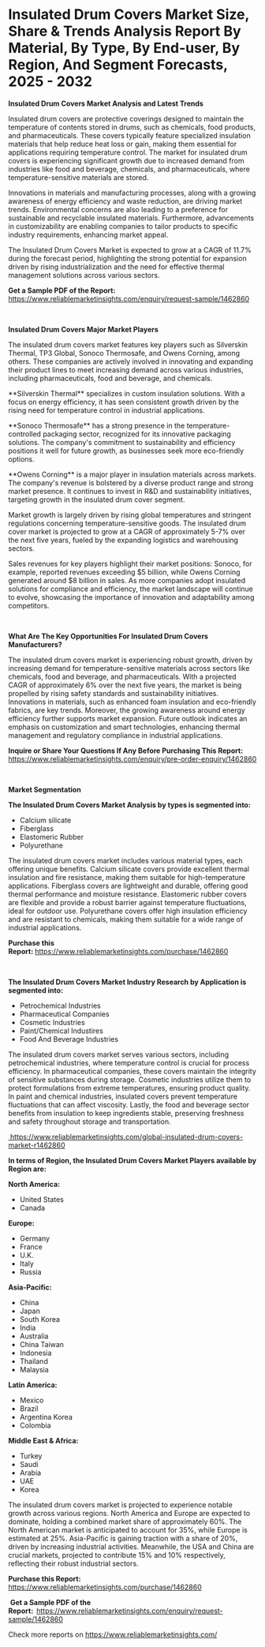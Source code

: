 <p><h1>Insulated Drum Covers Market Size, Share & Trends Analysis Report By Material, By Type, By End-user, By Region, And Segment Forecasts, 2025 - 2032</h1></p><p><strong>Insulated Drum Covers Market Analysis and Latest Trends</strong></p>
<p><p>Insulated drum covers are protective coverings designed to maintain the temperature of contents stored in drums, such as chemicals, food products, and pharmaceuticals. These covers typically feature specialized insulation materials that help reduce heat loss or gain, making them essential for applications requiring temperature control. The market for insulated drum covers is experiencing significant growth due to increased demand from industries like food and beverage, chemicals, and pharmaceuticals, where temperature-sensitive materials are stored.</p><p>Innovations in materials and manufacturing processes, along with a growing awareness of energy efficiency and waste reduction, are driving market trends. Environmental concerns are also leading to a preference for sustainable and recyclable insulated materials. Furthermore, advancements in customizability are enabling companies to tailor products to specific industry requirements, enhancing market appeal. </p><p>The Insulated Drum Covers Market is expected to grow at a CAGR of 11.7% during the forecast period, highlighting the strong potential for expansion driven by rising industrialization and the need for effective thermal management solutions across various sectors.</p></p>
<p><strong>Get a Sample PDF of the Report:&nbsp;</strong> <a href="https://www.reliablemarketinsights.com/enquiry/request-sample/1462860?utm_campaign=2535&utm_medium=2&utm_source=Github&utm_content=ia&utm_term=03042025&utm_id=insulated-drum-covers">https://www.reliablemarketinsights.com/enquiry/request-sample/1462860</a></p>
<p>&nbsp;</p>
<p><strong>Insulated Drum Covers Major Market Players</strong></p>
<p><p>The insulated drum covers market features key players such as Silverskin Thermal, TP3 Global, Sonoco Thermosafe, and Owens Corning, among others. These companies are actively involved in innovating and expanding their product lines to meet increasing demand across various industries, including pharmaceuticals, food and beverage, and chemicals.</p><p>**Silverskin Thermal** specializes in custom insulation solutions. With a focus on energy efficiency, it has seen consistent growth driven by the rising need for temperature control in industrial applications.</p><p>**Sonoco Thermosafe** has a strong presence in the temperature-controlled packaging sector, recognized for its innovative packaging solutions. The company's commitment to sustainability and efficiency positions it well for future growth, as businesses seek more eco-friendly options.</p><p>**Owens Corning** is a major player in insulation materials across markets. The company's revenue is bolstered by a diverse product range and strong market presence. It continues to invest in R&D and sustainability initiatives, targeting growth in the insulated drum cover segment.</p><p>Market growth is largely driven by rising global temperatures and stringent regulations concerning temperature-sensitive goods. The insulated drum cover market is projected to grow at a CAGR of approximately 5-7% over the next five years, fueled by the expanding logistics and warehousing sectors.</p><p>Sales revenues for key players highlight their market positions: Sonoco, for example, reported revenues exceeding $5 billion, while Owens Corning generated around $8 billion in sales. As more companies adopt insulated solutions for compliance and efficiency, the market landscape will continue to evolve, showcasing the importance of innovation and adaptability among competitors.</p></p>
<p>&nbsp;</p>
<p><strong>What Are The Key Opportunities For Insulated Drum Covers Manufacturers?</strong></p>
<p><p>The insulated drum covers market is experiencing robust growth, driven by increasing demand for temperature-sensitive materials across sectors like chemicals, food and beverage, and pharmaceuticals. With a projected CAGR of approximately 6% over the next five years, the market is being propelled by rising safety standards and sustainability initiatives. Innovations in materials, such as enhanced foam insulation and eco-friendly fabrics, are key trends. Moreover, the growing awareness around energy efficiency further supports market expansion. Future outlook indicates an emphasis on customization and smart technologies, enhancing thermal management and regulatory compliance in industrial applications.</p></p>
<p><strong>Inquire or Share Your Questions If Any Before Purchasing This Report:</strong> <a href="https://www.reliablemarketinsights.com/enquiry/pre-order-enquiry/1462860?utm_campaign=2535&utm_medium=2&utm_source=Github&utm_content=ia&utm_term=03042025&utm_id=insulated-drum-covers">https://www.reliablemarketinsights.com/enquiry/pre-order-enquiry/1462860</a></p>
<p>&nbsp;</p>
<p><strong>Market Segmentation</strong></p>
<p><strong>The Insulated Drum Covers Market Analysis by types is segmented into:</strong></p>
<p><ul><li>Calcium silicate</li><li>Fiberglass</li><li>Elastomeric Rubber</li><li>Polyurethane</li></ul></p>
<p><p>The insulated drum covers market includes various material types, each offering unique benefits. Calcium silicate covers provide excellent thermal insulation and fire resistance, making them suitable for high-temperature applications. Fiberglass covers are lightweight and durable, offering good thermal performance and moisture resistance. Elastomeric rubber covers are flexible and provide a robust barrier against temperature fluctuations, ideal for outdoor use. Polyurethane covers offer high insulation efficiency and are resistant to chemicals, making them suitable for a wide range of industrial applications.</p></p>
<p><strong>Purchase this Report:&nbsp;</strong><a href="https://www.reliablemarketinsights.com/purchase/1462860?utm_campaign=2535&utm_medium=2&utm_source=Github&utm_content=ia&utm_term=03042025&utm_id=insulated-drum-covers">https://www.reliablemarketinsights.com/purchase/1462860</a></p>
<p>&nbsp;</p>
<p><strong>The Insulated Drum Covers Market Industry Research by Application is segmented into:</strong></p>
<p><ul><li>Petrochemical Industries</li><li>Pharmaceutical Companies</li><li>Cosmetic Industries</li><li>Paint/Chemical Industires</li><li>Food And Beverage Industries</li></ul></p>
<p><p>The insulated drum covers market serves various sectors, including petrochemical industries, where temperature control is crucial for process efficiency. In pharmaceutical companies, these covers maintain the integrity of sensitive substances during storage. Cosmetic industries utilize them to protect formulations from extreme temperatures, ensuring product quality. In paint and chemical industries, insulated covers prevent temperature fluctuations that can affect viscosity. Lastly, the food and beverage sector benefits from insulation to keep ingredients stable, preserving freshness and safety throughout storage and transportation.</p></p>
<p><a href="https://www.reliablemarketinsights.com/global-insulated-drum-covers-market-r1462860?utm_campaign=2535&utm_medium=2&utm_source=Github&utm_content=ia&utm_term=03042025&utm_id=insulated-drum-covers">&nbsp;https://www.reliablemarketinsights.com/global-insulated-drum-covers-market-r1462860</a></p>
<p><strong>In terms of Region, the Insulated Drum Covers Market Players available by Region are:</strong></p>
<p>
    <p> <strong> North America: </strong>
        <ul>
            <li>United States</li>
            <li>Canada</li>
        </ul>
        </p> 
    <p> <strong> Europe: </strong>
        <ul>
            <li>Germany</li>
            <li>France</li>
            <li>U.K.</li>
            <li>Italy</li>
            <li>Russia</li>
        </ul>
        </p> 
    <p> <strong> Asia-Pacific: </strong>
        <ul>
            <li>China</li>
            <li>Japan</li>
            <li>South Korea</li>
            <li>India</li>
            <li>Australia</li>
            <li>China Taiwan</li>
            <li>Indonesia</li>
            <li>Thailand</li>
            <li>Malaysia</li>
        </ul>
        </p> 
    <p> <strong> Latin America: </strong>
        <ul>
            <li>Mexico</li>
            <li>Brazil</li>
            <li>Argentina Korea</li>
            <li>Colombia</li>
        </ul>
        </p> 
    <p> <strong> Middle East & Africa: </strong>
        <ul>
            <li>Turkey</li>
            <li>Saudi</li>
            <li>Arabia</li>
            <li>UAE</li>
            <li>Korea</li>
        </ul>
    </p>
    </p>
<p><p>The insulated drum covers market is projected to experience notable growth across various regions. North America and Europe are expected to dominate, holding a combined market share of approximately 60%. The North American market is anticipated to account for 35%, while Europe is estimated at 25%. Asia-Pacific is gaining traction with a share of 20%, driven by increasing industrial activities. Meanwhile, the USA and China are crucial markets, projected to contribute 15% and 10% respectively, reflecting their robust industrial sectors.</p></p>
<p><strong>Purchase this Report: </strong><a href="https://www.reliablemarketinsights.com/purchase/1462860?utm_campaign=2535&utm_medium=2&utm_source=Github&utm_content=ia&utm_term=03042025&utm_id=insulated-drum-covers">https://www.reliablemarketinsights.com/purchase/1462860</a></p>
<p>&nbsp;<strong>Get a Sample PDF of the Report:&nbsp;&nbsp;</strong><a href="https://www.reliablemarketinsights.com/enquiry/request-sample/1462860?utm_campaign=2535&utm_medium=2&utm_source=Github&utm_content=ia&utm_term=03042025&utm_id=insulated-drum-covers">https://www.reliablemarketinsights.com/enquiry/request-sample/1462860</a></p>
<p><strong></strong></p>
<p>Check more reports on <a href="https://www.reliablemarketinsights.com/?utm_campaign=2535&utm_medium=2&utm_source=Github&utm_content=ia&utm_term=03042025&utm_id=insulated-drum-covers">https://www.reliablemarketinsights.com/</a></p>